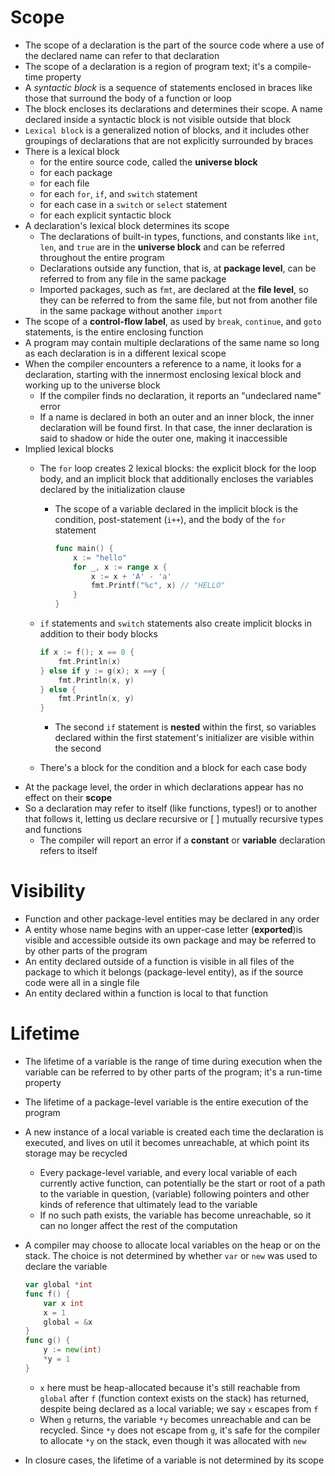 # Scope
- The scope of a declaration is the part of the source code where a use of the declared name can refer to that declaration
- The scope of a declaration is a region of program text; it's a  compile-time property
- A *syntactic block* is a sequence of statements enclosed in braces like those that surround the body of a function or loop
- The block encloses its declarations and determines their scope. A name declared inside a syntactic block is not visible outside that block
- `Lexical block` is a generalized notion of blocks, and it includes other groupings of declarations that are not explicitly surrounded by braces
- There is a lexical block 
    - for the entire source code, called the **universe block**
    - for each package
    - for each file
    - for each `for`, `if`, and `switch` statement
    - for each case in a `switch` or `select` statement
    - for each explicit syntactic block
- A declaration's lexical block determines its scope
    - The declarations of built-in types, functions, and constants like `int`, `len`, and `true` are in the **universe block** and can be referred throughout the entire program
    - Declarations outside any function, that is, at **package level**, can be referred to from any file in the same package
    - Imported packages, such as `fmt`, are declared at the **file level**, so they can be referred to from the same file, but not from another file in the same package without another `import`
- The scope of a **control-flow label**, as used by `break`, `continue`, and `goto` statements, is the entire enclosing function
- A program may contain multiple declarations of the same name so long as each declaration is in a different lexical scope
- When the compiler encounters a reference to a name, it looks for a declaration, starting with the innermost enclosing lexical block and working up to the universe block
    - If the compiler finds no declaration, it reports an "undeclared name" error
    - If a name is declared in both an outer and an inner block, the inner declaration will be found first. In that case, the inner declaration is said to shadow or hide the outer one, making it inaccessible
- Implied lexical blocks
    - The `for` loop creates 2 lexical blocks: the explicit block for the loop body, and an implicit block that additionally encloses the variables declared by the initialization clause
        - The scope of a variable declared in the implicit block is the condition, post-statement (`i++`), and the body of the `for` statement

            ```go
            func main() {
                x := "hello"
                for _, x := range x {
                    x := x + 'A' - 'a'
                    fmt.Printf("%c", x) // "HELLO"
                }
            }
            ```

    - `if` statements and `switch` statements also create implicit blocks in addition to their body blocks

        ```go
        if x := f(); x == 0 {
            fmt.Println(x)
        } else if y := g(x); x ==y {
            fmt.Println(x, y)
        } else {
            fmt.Println(x, y)
        }
        ```

        - The second `if` statement is **nested** within the first, so variables declared within the first statement's initializer are visible within the second
    - There's a block for the condition and a block for each case body
- At the package level, the order in which declarations appear has no effect on their **scope**
- So a declaration may refer to itself (like functions, types!) or to another that follows it, letting us declare recursive or [ ] mutually recursive types and functions
    - The compiler will report an error if a **constant** or **variable** declaration refers to itself
# Visibility
- Function and other package-level entities may be declared in any order
- A entity whose name begins with an upper-case letter (**exported**)is visible and accessible outside its own package and may be referred to by other parts of the program
- An entity declared outside of a function is visible in all files of the package to which it belongs (package-level entity), as if the source code were all in a single file
- An entity declared within a function is local to that function
# Lifetime
- The lifetime of a variable is the range of time during execution when the variable can be referred to by other parts of the program; it's a run-time property
- The lifetime of a package-level variable is the entire execution of the program
- A new instance of a local variable is created each time the declaration is executed, and lives on util it becomes unreachable, at which point its storage may be recycled
    - Every package-level variable, and every local variable of each currently active function, can potentially be the start or root of a path to the variable in question, (variable) following pointers and other kinds of reference that ultimately lead to the variable
    - If no such path exists, the variable has become unreachable, so it can no longer affect the rest of the computation
- A compiler may choose to allocate local variables on the heap or on the stack. The choice is not determined by whether `var` or `new` was used to declare the variable

    ```go
    var global *int
    func f() {
        var x int
        x = 1
        global = &x
    }
    func g() {
        y := new(int)
        *y = 1
    }
    ```

    - `x` here must be heap-allocated because it's still reachable from `global` after `f` (function context exists on the stack) has returned, despite being declared as a local variable; we say `x` escapes from `f`
    - When `g` returns, the variable `*y` becomes unreachable and can be recycled. Since `*y` does not escape from `g`, it's safe for the compiler to allocate `*y` on the stack, even though it was allocated with `new`
- In closure cases, the lifetime of a variable is not determined by its scope
